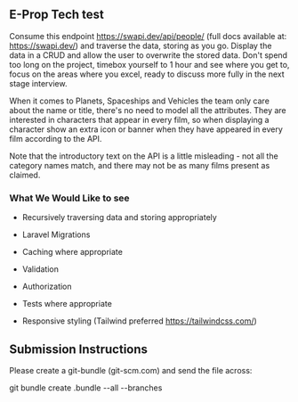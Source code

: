 ## E-Prop Tech test

Consume this endpoint https://swapi.dev/api/people/ (full docs available at: https://swapi.dev/) and traverse the data, storing as you go. Display the data in a CRUD and allow the user to overwrite the stored data. Don't spend too long on the project, timebox yourself to 1 hour and see where you get to, focus on the areas where you excel, ready to discuss more fully in the next stage interview.

When it comes to Planets, Spaceships and Vehicles the team only care about the name or title, there's no need to model all the attributes. They are interested in characters that appear in every film, so when displaying a character show an extra icon or banner when they have appeared in every film according to the API.

Note that the introductory text on the API is a little misleading - not all the category names match, and there may not be as many films present as claimed.


### What We Would Like to see
* Recursively traversing data and storing appropriately

* Laravel Migrations

* Caching where appropriate

* Validation

* Authorization 

* Tests where appropriate

* Responsive styling (Tailwind preferred https://tailwindcss.com/)

 

## Submission Instructions
Please create a git-bundle (git-scm.com) and send the file across:


git bundle create <yourname>.bundle --all --branches
